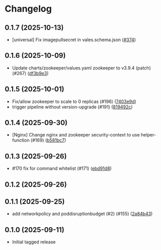 # Changelog

## 0.1.7 (2025-10-13)

* [universal] Fix imagepullsecret in vales.schema.json ([#374](https://github.com/CloudPirates-io/helm-charts/pull/374))

## 0.1.6 (2025-10-09)

* Update charts/zookeeper/values.yaml zookeeper to v3.9.4 (patch) (#267) ([df3b9e3](https://github.com/CloudPirates-io/helm-charts/commit/df3b9e3))

## 0.1.5 (2025-10-01)

* Fix/allow zookeeper to scale to 0 replicas (#196) ([7403e9d](https://github.com/CloudPirates-io/helm-charts/commit/7403e9d))
* trigger pipeline without version-upgrade (#191) ([819492c](https://github.com/CloudPirates-io/helm-charts/commit/819492c))

## 0.1.4 (2025-09-30)

* [Nginx] Change nginx and zookeeper security-context to use helper-function (#169) ([b581bc7](https://github.com/CloudPirates-io/helm-charts/commit/b581bc7))

## 0.1.3 (2025-09-26)

* #170 fix for command whitelist (#171) ([ebd91d8](https://github.com/CloudPirates-io/helm-charts/commit/ebd91d8))

## 0.1.2 (2025-09-26)


## 0.1.1 (2025-09-25)

* add networkpolicy and poddisruptionbudget (#2) (#155) ([2a84b43](https://github.com/CloudPirates-io/helm-charts/commit/2a84b43))

## 0.1.0 (2025-09-11)

* Initial tagged release
